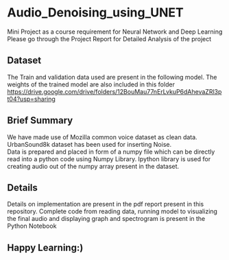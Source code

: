 # Audio_Denoising_using_UNET

Mini Project as a course requirement for Neural Network and Deep Learning
Please go through the Project Report for Detailed Analysis of the project

## Dataset
The Train and validation data used are present in the following model.
The weights of the trained model are also included in this folder
https://drive.google.com/drive/folders/12BouMau77nErLvkuP6dAhevaZRl3pt04?usp=sharing

## Brief Summary
We have made use of Mozilla common voice dataset as clean data.
UrbanSound8k dataset has been used for inserting Noise.  
Data is prepared and placed in form of a numpy file which can be directly read into a python code using Numpy Library.
Ipython library is used for creating audio out of the numpy array present in the dataset.

## Details
Details on implementation are present in the pdf report present in this repository.
Complete code from reading data, running model to visualizing the final audio and displaying graph and spectrogram is present in the Python Notebook

## Happy Learning:)
